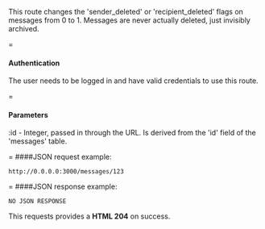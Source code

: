 This route changes the 'sender_deleted' or 'recipient_deleted' flags on messages from 0 to 1. Messages are never actually deleted, just invisibly archived.

=
#### Authentication

The user needs to be logged in and have valid credentials to use this route.

=
#### Parameters

:id - Integer, passed in through the URL. Is derived from the 'id' field of the 'messages' table.

=
####JSON request example:
```
http://0.0.0.0:3000/messages/123
```

=
####JSON response example:

```
NO JSON RESPONSE
```

This requests provides a <strong>HTML 204</strong> on success.